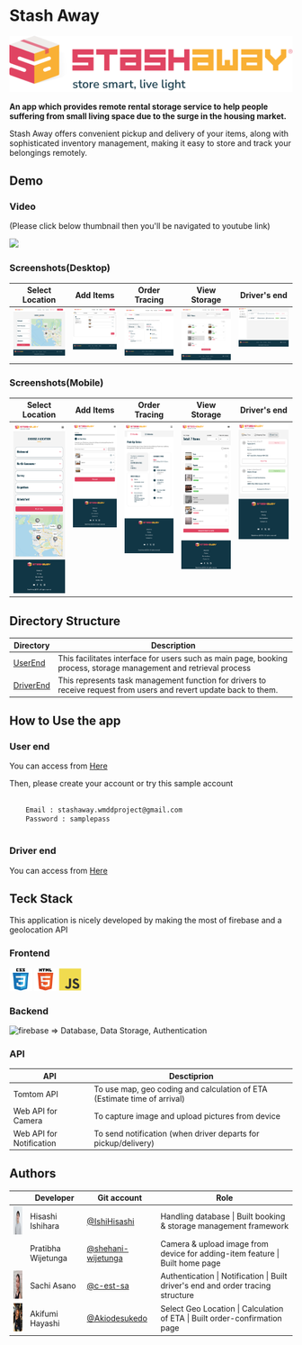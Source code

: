 # Stash Away

<p align=center>
  <img src=https://github.com/IshiHisashi/Stash-Away/blob/main/UserEnd/images/logo.svg alt='Logo | Stash Away'>
</p>

<p align=center>
  <p><strong>An app which provides remote rental storage service to help people suffering from small living space due to the surge in the housing market.</strong></p>
</p>
<p>Stash Away offers convenient pickup and delivery of your items, along with sophisticated inventory management, making it easy to store and track your belongings remotely.</p>

## Demo
### Video
<p>(Please click below thumbnail then you'll be navigated to youtube link)</p>

[![](https://img.youtube.com/vi/HOvOjbfgq40/0.jpg)](https://www.youtube.com/watch?v=HOvOjbfgq40)

### Screenshots(Desktop)
<table>
  <thead>
    <th>Select Location</th>
    <th>Add Items</th>
    <th>Order Tracing</th>
    <th>View Storage</th>
    <th>Driver's end</th>
  </thead>
  <tr>
    <td valign="top"><img src=https://github.com/IshiHisashi/Stash-Away/blob/main/UserEnd/images/SelectLocation_ReadMe_d.png width=150/></td>
    <td valign="top"><img src=https://github.com/IshiHisashi/Stash-Away/blob/main/UserEnd/images/AddItem_ReadMe_d.png width=150/></td>
    <td valign="top"><img src=https://github.com/IshiHisashi/Stash-Away/blob/main/UserEnd/images/OrderTracing_ReadMe_d.png width=150/></td>
    <td valign="top"><img src=https://github.com/IshiHisashi/Stash-Away/blob/main/UserEnd/images/ViewStorage_ReadMe_d.png width=150/></td>
    <td valign="top"><img src=https://github.com/IshiHisashi/Stash-Away/blob/main/UserEnd/images/Driver_ReadMe_d.png width=150/></td>
  </tr>
</table>

### Screenshots(Mobile)
<table>
  <thead>
    <th>Select Location</th>
    <th>Add Items</th>
    <th>Order Tracing</th>
    <th>View Storage</th>
    <th>Driver's end</th>
  </thead>
  <tr>
    <td valign="top"><img src=https://github.com/IshiHisashi/Stash-Away/blob/main/UserEnd/images/SelectLocation_ReadMe_m.png width=150/></td>
    <td valign="top"><img src=https://github.com/IshiHisashi/Stash-Away/blob/main/UserEnd/images/AddItem_ReadMe_m.png width=150/></td>
    <td valign="top"><img src=https://github.com/IshiHisashi/Stash-Away/blob/main/UserEnd/images/OrderTracing_ReadMe_m.png width=150/></td>
    <td valign="top"><img src=https://github.com/IshiHisashi/Stash-Away/blob/main/UserEnd/images/ViewStorage_ReadMe_m.png width=150/></td>
    <td valign="top"><img src=https://github.com/IshiHisashi/Stash-Away/blob/main/UserEnd/images/Driver_ReadMe_m.png width=150/></td>
  </tr>
</table>

## Directory Structure
<table>
  <thead>
    <th>Directory</th>
    <th>Description</th>
  </thead>
  <tr>
    <td><a href=https://github.com/IshiHisashi/Stash-Away/tree/main/UserEnd>UserEnd</td>
    <td>This facilitates interface for users such as main page, booking process, storage management and retrieval process</td>
  </tr>
  <tr>
    <td><a href=https://github.com/IshiHisashi/Stash-Away/tree/main/DriverEnd>DriverEnd</td>
    <td>This represents task management function for drivers to receive request from users and revert update back to them. </td>
  </tr>
</table>

## How to Use the app
### User end
<p>You can access from <a href=https://stash-away.vercel.app/UserEnd/homepage/main.html>Here</a></p>
<p>Then, please create your account or try this sample account</p>
<pre>
  <code>
    Email : stashaway.wmddproject@gmail.com
    Password : samplepass
  </code>
</pre>


### Driver end
<p>You can access from <a href=https://stash-away.vercel.app/DriverEnd/driver.html>Here</a></p>


## Teck Stack
<p>This application is nicely developed by making the most of firebase and a geolocation API</p>
<h3>Frontend</h3>
<p> <img style="margin-right: 300;" src="https://raw.githubusercontent.com/devicons/devicon/master/icons/css3/css3-original-wordmark.svg" alt="css3" width="40" height="40"/>  <img src="https://raw.githubusercontent.com/devicons/devicon/master/icons/html5/html5-original-wordmark.svg" alt="html5" width="40" height="40"/> <img src="https://raw.githubusercontent.com/devicons/devicon/master/icons/javascript/javascript-original.svg" alt="javascript" width="40" height="40"/></p>
<h3>Backend</h3>
  <p><img src="https://www.vectorlogo.zone/logos/firebase/firebase-icon.svg" alt="firebase" width="40" height="40"/><span>   =>   Database, Data Storage, Authentication</span></p>
<h3>API</h3>
  <table>
    <thead>
      <th>API</th>
      <th>Desctiprion</th>
    </thead>
    <tr>
      <td>Tomtom API</td>
      <td>To use map, geo coding and calculation of ETA (Estimate time of arrival)</td>
    </tr>
    <tr>
      <td>Web API for Camera</td>
      <td>To capture image and upload pictures from device</td>
    </tr>
    <tr>
      <td>Web API for Notification</td>
      <td>To send notification (when driver departs for pickup/delivery)</td>
    </tr>
  </table>

## Authors
<table>
  <thead>
    <th></th>
    <th>Developer</th>
    <th>Git account</th>
    <th>Role</th>
  </thead>
  <tr>
    <td><img src=https://github.com/IshiHisashi/Stash-Away/blob/main/UserEnd/images/Hisashi%20Ishihara.png height=50></td>
    <td>Hisashi Ishihara</td>
    <td><a href=https://github.com/IshiHisashi>@IshiHisashi</td>
      <td>Handling database | Built booking & storage management framework</td>
  </tr>
  <tr>
    <td><img src=></td>
    <td>Pratibha Wijetunga</td>
    <td><a href=https://github.com/shehani-wijetunga>@shehani-wijetunga</td>
    <td>Camera & upload image from device for adding-item feature | Built home page</td>
  </tr>
  <tr>
    <td><img src=https://github.com/IshiHisashi/Stash-Away/blob/main/UserEnd/images/Sacha.jpeg height=50></td>
    <td>Sachi Asano</td>
    <td><a href=https://github.com/c-est-sa>@c-est-sa</td>
    <td> Authentication | Notification | Built driver's end and order tracing structure </td>  
  </tr>
  <tr>
    <td><img src=https://github.com/IshiHisashi/Stash-Away/blob/main/UserEnd/images/Aki.jpeg height=50></td>
    <td>Akifumi Hayashi</td>
    <td><a href=https://github.com/Akiodesukedo>@Akiodesukedo</td>
    <td>Select Geo Location | Calculation of ETA | Built order-confirmation page </td>  
  </tr>
</table>

